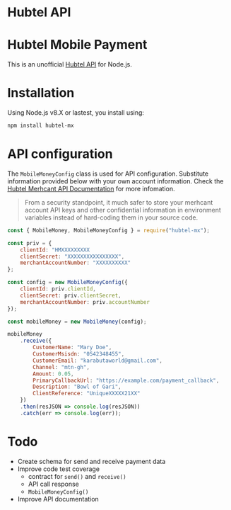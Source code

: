 # Hubtel API

# Hubtel Mobile Payment
This is an unofficial [Hubtel API](https://hubtel.com) for Node.js.

# Installation
Using Node.js v8.X or lastest, you install using:

```sh
npm install hubtel-mx
```

# API configuration

The `MobileMoneyConfig` class is used for API configuration. Substitute information provided below with your own account information. Check the [Hubtel Merhcant API Documentation](https://developers.hubtel.com/documentations/merchant-account-api) for more infomation.

> From a security standpoint, it much safer to store your merhcant account API keys and other confidential information in environment variables instead of hard-coding them in your source code.

```js
const { MobileMoney, MobileMoneyConfig } = require("hubtel-mx");

const priv = {
    clientId: "HMXXXXXXXXX
    clientSecret: "XXXXXXXXXXXXXXXX",
    merchantAccountNumber: "XXXXXXXXXX"
};

const config = new MobileMoneyConfig({
    clientId: priv.clientId,
    clientSecret: priv.clientSecret,
    merchantAccountNumber: priv.accountNumber
});

const mobileMoney = new MobileMoney(config);

mobileMoney
    .receive({
        CustomerName: "Mary Doe",
        CustomerMsisdn: "0542348455",
        CustomerEmail: "karabutaworld@gmail.com",
        Channel: "mtn-gh",
        Amount: 0.05,
        PrimaryCallbackUrl: "https://example.com/payment_callback",
        Description: "Bowl of Gari",
        ClientReference: "UniqueXXXXX21XX"
    })
    .then(resJSON => console.log(resJSON))
    .catch(err => console.log(err));   
```

# Todo
* Create schema for send and receive payment data
* Improve code test coverage
    - contract for `send()` and `receive()`
    - API call response
    - `MobileMoneyConfig()`
* Improve API documentation
